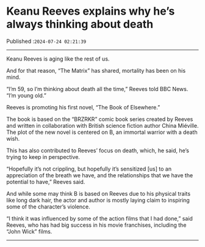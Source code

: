 # Keanu Reeves explains why he’s always thinking about death

Published :`2024-07-24 02:21:39`

---

Keanu Reeves is aging like the rest of us.

And for that reason, “The Matrix” has shared, mortality has been on his mind.

“I’m 59, so I’m thinking about death all the time,” Reeves told BBC News. “I’m young old.”

Reeves is promoting his first novel, “The Book of Elsewhere.”

The book is based on the “BRZRKR” comic book series created by Reeves and written in collaboration with British science fiction author China Miéville. The plot of the new novel is centered on B, an immortal warrior with a death wish.

This has also contributed to Reeves’ focus on death, which, he said, he’s trying to keep in perspective.

“Hopefully it’s not crippling, but hopefully it’s sensitized [us] to an appreciation of the breath we have, and the relationships that we have the potential to have,” Reeves said.

And while some may think B is based on Reeves due to his physical traits like long dark hair, the actor and author is mostly laying claim to inspiring some of the character’s violence.

“I think it was influenced by some of the action films that I had done,” said Reeves, who has had big success in his movie franchises, including the “John Wick” films.

---

